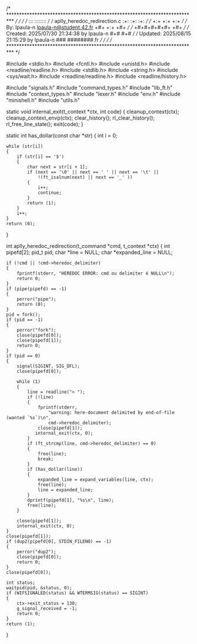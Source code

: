 /* ************************************************************************** */
/*                                                                            */
/*                                                        :::      ::::::::   */
/*   aplly_heredoc_redirection.c                        :+:      :+:    :+:   */
/*                                                    +:+ +:+         +:+     */
/*   By: lpaula-n <lpaula-n@student.42.fr>          +#+  +:+       +#+        */
/*                                                +#+#+#+#+#+   +#+           */
/*   Created: 2025/07/30 21:34:38 by lpaula-n          #+#    #+#             */
/*   Updated: 2025/08/15 21:15:29 by lpaula-n         ###   ########.fr       */
/*                                                                            */
/* ************************************************************************** */

#include <stdio.h>
#include <fcntl.h>
#include <unistd.h>
#include <readline/readline.h>
#include <stdlib.h>
#include <string.h>
#include <sys/wait.h>
#include <readline/readline.h>
#include <readline/history.h>

#include "signals.h"
#include "command_types.h"
#include "lib_ft.h"
#include "context_types.h"
#include "lexer.h"
#include "env.h"
#include "minishell.h"
#include "utils.h"

 static void	internal_exit(t_context *ctx, int code)
 {
 	cleanup_context(ctx);
	cleanup_context_envp(ctx);
 	clear_history();
 	rl_clear_history();
 	rl_free_line_state();
 	exit(code);
 }

static int	has_dollar(const char *str)
{
	int i = 0;

	while (str[i])
	{
		if (str[i] == '$')
		{
			char next = str[i + 1];
			if (next == '\0' || next == ' ' || next == '\t' ||
				!(ft_isalnum(next) || next == '_' ))
			{
				i++;
				continue;
			}
			return (1);
		}
		i++;
	}
	return (0);
}

int aplly_heredoc_redirection(t_command *cmd, t_context *ctx)
{
    int     pipefd[2];
    pid_t   pid;
    char    *line = NULL;
    char    *expanded_line = NULL;

    if (!cmd || !cmd->heredoc_delimiter)
    {
        fprintf(stderr, "HEREDOC ERROR: cmd ou delimiter é NULL\n");
        return 0;
    }
    if (pipe(pipefd) == -1)
    {
        perror("pipe");
        return (0);
    }
    pid = fork();
    if (pid == -1)
    {
        perror("fork");
        close(pipefd[0]);
        close(pipefd[1]);
        return 0;
    }
    if (pid == 0)
    {
		signal(SIGINT, SIG_DFL);
        close(pipefd[0]);

        while (1)
        {
            line = readline("> ");
            if (!line)
            {
                fprintf(stderr,
                    "warning: here-document delimited by end-of-file (wanted `%s`)\n",
                    cmd->heredoc_delimiter);
                close(pipefd[1]);
               internal_exit(ctx, 0);
            }
            if (ft_strcmp(line, cmd->heredoc_delimiter) == 0)
            {
                free(line);
                break;
            }
            if (has_dollar(line))
            {
                expanded_line = expand_variables(line, ctx);
                free(line);
                line = expanded_line;
            }
            dprintf(pipefd[1], "%s\n", line);
            free(line);
        }

        close(pipefd[1]);
        internal_exit(ctx, 0);
    }
    close(pipefd[1]);
    if (dup2(pipefd[0], STDIN_FILENO) == -1)
    {
        perror("dup2");
        close(pipefd[0]);
        return 0;
    }
    close(pipefd[0]);

    int status;
    waitpid(pid, &status, 0);
    if (WIFSIGNALED(status) && WTERMSIG(status) == SIGINT)
    {
        ctx->exit_status = 130;
        g_signal_received = -1;
        return 0;
    }
    return (1);
}
